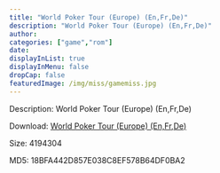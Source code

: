 ```yaml
---
title: "World Poker Tour (Europe) (En,Fr,De)"
description: "World Poker Tour (Europe) (En,Fr,De)"
author: 
categories: ["game","rom"]
date: 
displayInList: true
displayInMenu: false
dropCap: false
featuredImage: /img/miss/gamemiss.jpg
---
```


Description: World Poker Tour (Europe) (En,Fr,De)

Download: <a style="text-decoration:underline;" href="https://mega.nz/#!LDB2GAzB!SnZR9qLuhDuFkhP-0QCdV7yeePaNtmDI0o-8Mer1TCc" target = "_blank" rel = "nofollow" > World Poker Tour (Europe) (En,Fr,De)</a>

Size: 4194304

MD5: 18BFA442D857E038C8EF578B64DF0BA2

